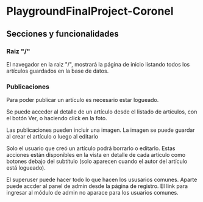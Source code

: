# PlaygroundFinalProject-Coronel
## Secciones y funcionalidades
  ### Raiz "/" 
  El navegador en la raiz "/", mostrará la página de inicio listando todos los artículos guardados en la base de datos.
  ### Publicaciones
  Para poder publicar un artículo es necesario estar logueado. 

  Se puede acceder al detalle de un artículo desde el listado de artículos, con el botón Ver, o haciendo click en la foto.

  Las publicaciones pueden incluir una imagen. La imagen se puede guardar al crear el artículo o luego al editarlo

  Solo el usuario que creó un artículo podrá borrarlo o editarlo. Estas acciones están disponibles en la vista en detalle de cada artículo como botones debajo del subtítulo (solo aparecen cuando el autor del artículo está logueado).

  El superuser puede hacer todo lo que hacen los ususarios comunes. Aparte puede accder al panel de admin desde la página de registro. El link para ingresar al módulo de admin no aparace para los usuarios comunes.
  
 

